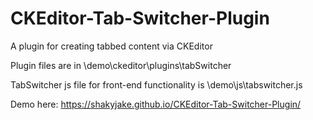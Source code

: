 # CKEditor-Tab-Switcher-Plugin
A plugin for creating tabbed content via CKEditor

Plugin files are in \demo\ckeditor\plugins\tabSwitcher

TabSwitcher js file for front-end functionality is \demo\js\tabswitcher.js

Demo here: https://shakyjake.github.io/CKEditor-Tab-Switcher-Plugin/
